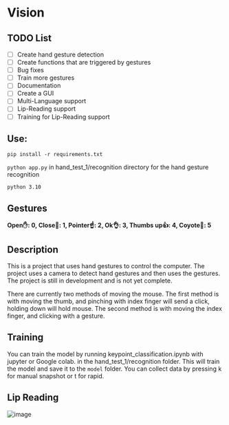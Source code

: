 # Vision

## TODO List
- [ ] Create hand gesture detection
- [ ] Create functions that are triggered by gestures
- [ ] Bug fixes
- [ ] Train more gestures
- [ ] Documentation
- [ ] Create a GUI
- [ ] Multi-Language support
- [ ] Lip-Reading support
- [ ] Training for Lip-Reading support

## Use:

`pip install -r requirements.txt`

`python app.py` in hand_test_1/recognition directory for the hand gesture recognition

`python 3.10`

## Gestures

**Open✋: 0, 
Close👊: 1, Pointer☝️: 2, Ok👌: 3, Thumbs up👍: 4, Coyote🤘: 5**

## Description

This is a project that uses hand gestures to control the computer. The project uses a camera to detect hand gestures and then uses the gestures. The project is still in development and is not yet complete.

There are currently two methods of moving the mouse. The first method is with moving the thumb, and pinching with index finger will send a click, holding down will hold mouse. The second method is with moving the index finger, and clicking with a gesture.

## Training

You can train the model by running keypoint_classification.ipynb with jupyter or Google colab. in the hand_test_1/recognition folder. This will train the model and save it to the `model` folder. You can collect data by pressing k for manual snapshot or t for rapid.

## Lip Reading
![image](https://github.com/user-attachments/assets/06f75d46-a8b1-4b92-a8b2-ed47fbb47c01)
